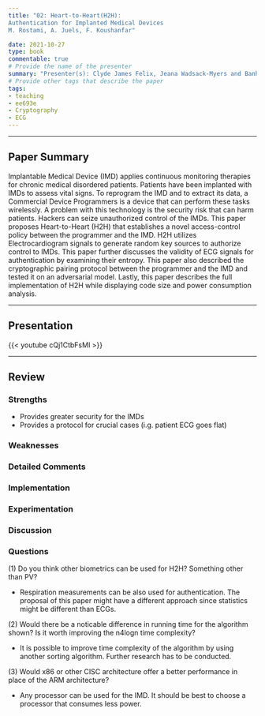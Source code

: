 ```yaml
---
title: "02: Heart-to-Heart(H2H): 
Authentication for Implanted Medical Devices
M. Rostami, A. Juels, F. Koushanfar"

date: 2021-10-27
type: book
commentable: true
# Provide the name of the presenter
summary: "Presenter(s): Clyde James Felix, Jeana Wadsack-Myers and Banh Nguyen "
# Provide other tags that describe the paper
tags:
- teaching
- ee693e
- Cryptography
- ECG
---
```

***
## Paper Summary
Implantable Medical Device (IMD) applies continuous monitoring therapies for chronic medical disordered patients. Patients have been implanted with IMDs to assess vital signs. To reprogram the IMD and to extract its data, a Commercial Device Programmers is a device that can perform these tasks wirelessly. A problem with this technology is the security risk that can harm patients. Hackers can seize unauthorized control of the IMDs. This paper proposes Heart-to-Heart (H2H) that establishes a novel access-control policy between the programmer and the IMD. H2H utilizes Electrocardiogram signals to generate random key sources to authorize control to IMDs. This paper further discusses the validity of ECG signals for authentication by examining their entropy. This paper also described the cryptographic pairing protocol between the programmer and the IMD and tested it on an adversarial model. Lastly, this paper describes the full implementation of H2H while displaying code size and power consumption analysis.
***
## Presentation
{{< youtube cQj1CtbFsMI >}}
***
## Review
### Strengths
- Provides greater security for the IMDs
- Provides a protocol for crucial cases (i.g. patient ECG goes flat)

### Weaknesses


### Detailed Comments

### Implementation


### Experimentation
<!-- {{< figure src="https://github.com/gustybear-teaching/course_ee693e_2021_fall/raw/main/week_02/images/responsetime.jpg" title="Response Time" width="300" >}}

{{< figure src="https://github.com/gustybear-teaching/course_ee693e_2021_fall/raw/main/week_02/images/successrate.jpg" title="Success Rate with One Round" width="300" >}}

{{< figure src="https://github.com/gustybear-teaching/course_ee693e_2021_fall/raw/main/week_02/images/multipleattempts.jpg" title="Success Rate with Multiple Rounds" width="300" >}} -->

### Discussion


### Questions
(1) Do you think other biometrics can be used for H2H? Something other than PV?

- Respiration measurements can be also used for authentication. The proposal of this paper might have a different approach since statistics might be different than ECGs. 

(2) Would there be a noticable difference in running time for the algorithm shown? Is it worth improving the n4logn time complexity?
- It is possible to improve time complexity of the algorithm by using another sorting algorithm. Further research has to be conducted. 

(3) Would x86 or other CISC architecture offer a better performance in place of the ARM architecture?
- Any processor can be used for the IMD. It should be best to choose a processor that consumes less power.

